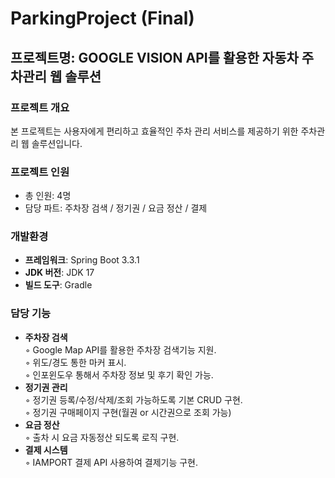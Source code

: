 # ParkingProject (Final)

## 프로젝트명: GOOGLE VISION API를 활용한 자동차 주차관리 웹 솔루션

### 프로젝트 개요
본 프로젝트는 사용자에게 편리하고 효율적인 주차 관리 서비스를 제공하기 위한 주차관리 웹 솔루션입니다.

### 프로젝트 인원
- 총 인원: 4명
- 담당 파트: 주차장 검색 / 정기권 / 요금 정산 / 결제

### 개발환경
- **프레임워크**: Spring Boot 3.3.1
- **JDK 버전**: JDK 17
- **빌드 도구**: Gradle

### 담당 기능
- **주차장 검색**
  <br>
   ◦ Google Map API를 활용한 주차장 검색기능 지원.
  <br>
   ◦ 위도/경도 통한 마커 표시.
  <br>
   ◦ 인포윈도우 통해서 주차장 정보 및 후기 확인 가능.
- **정기권 관리**
  <br>
   ◦ 정기권 등록/수정/삭제/조회 가능하도록 기본 CRUD 구현.
   <br>
   ◦ 정기권 구매페이지 구현(월권 or 시간권으로 조회 가능)
- **요금 정산**
  <br>
   ◦ 출차 시 요금 자동정산 되도록 로직 구현.
- **결제 시스템**
  <br>
   ◦  IAMPORT 결제 API 사용하여 결제기능 구현.
